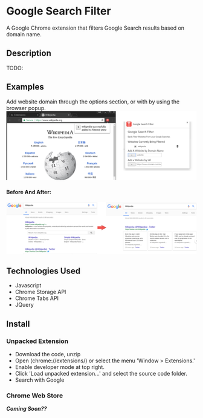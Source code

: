 # Google Search Filter
A Google Chrome extension that filters Google Search results based on domain name.

## Description
TODO:

## Examples
Add website domain through the options section, or with by using the browser popup.
![Adding an element to filters](images/demo/adding.png "Wikipedia Added to Filters")

#### Before And After:
![Wikipedia Result filtered from search Results](images/demo/before_and_after.png "Wikipedia filtered from search results")


## Technologies Used
* Javascript
* Chrome Storage API
* Chrome Tabs API
* JQuery

## Install

### Unpacked Extension
* Download the code, unzip
* Open (chrome://extensions/) or select the menu 'Window > Extensions.'
* Enable developer mode at top right.
* Click 'Load unpacked extension...' and select the source code folder.
* Search with Google

### Chrome Web Store
**_Coming Soon??_**
